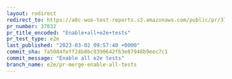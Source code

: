 ```yaml
---
layout: redirect
redirect_to: https://a8c-woo-test-reports.s3.amazonaws.com/public/pr/37032/e2e/index.html
pr_number: 37032
pr_title_encoded: "Enable+all+e2e+tests"
pr_test_type: e2e
last_published: "2023-03-02 09:57:40 +0000"
commit_sha: 7a5084feff24b8bc0390642f63e87948b9eec7c1
commit_message: "Enable all e2e tests"
branch_name: e2e/pr-merge-enable-all-tests
---
```

